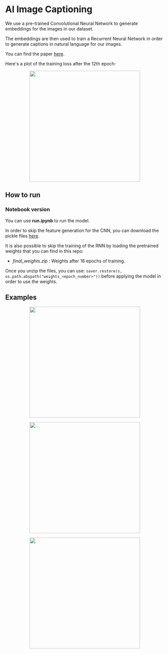 # AI Image Captioning

We use a pre-trained Convolutional Neural Network to generate embeddings for the images in our dataset.

The embeddings are then used to train a Recurrent Neural Network in order to generate captions in natural language for our images.

You can find the paper [here](https://arxiv.org/pdf/1411.4555).

Here's a plot of the training loss after the 12th epoch:

<p align="center">
  <img src="https://github.com/dpstart/rnn-image-captioning/blob/master/training_loss.png" width="350"/>
</p>


## How to run

### Notebook version

You can use __run.ipynb__ to run the model.

In order to skip the feature generation for the CNN, you can download the pickle files [here](https://github.com/dpstart/rnn-image-captioning/releases/tag/v0.1).

It is also possible to skip the training of the RNN by loading the pretrained weights that you can find in this repo:

* *final_weights.zip* : Weights after 16 epochs of training.

Once you unzip the files, you can use: `saver.restore(s, os.path.abspath("weights_<epoch_number>"))` before applying the model in order to use the weights.


## Examples

<p align="center">
  <img src="https://github.com/dpstart/rnn-image-captioning/blob/master/images/example_1.jpeg" width="350"/>
</p>

<p align="center">
  <img src="https://github.com/dpstart/rnn-image-captioning/blob/master/images/example_2.jpeg" width="350"/>
</p>

<p align="center">
  <img src="https://github.com/dpstart/rnn-image-captioning/blob/master/images/example_3.jpeg" width="350"/>
</p>
